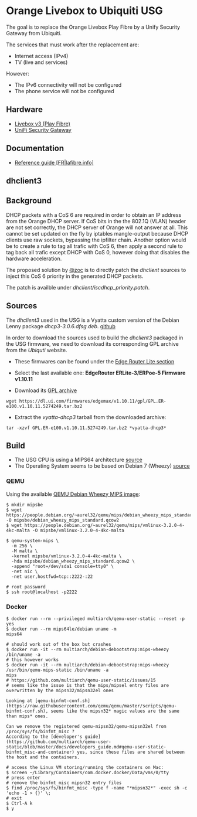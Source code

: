 # Orange Livebox to Ubiquiti USG

The goal is to replace the Orange Livebox Play Fibre by a Unify Security Gateway from Ubiquiti.

The services that must work after the replacement are:
- Internet access (IPv4)
- TV (live and services)

However:
- The IPv6 connectivity will not be configured
- The phone service will not be configured

## Hardware

- [Livebox v3 (Play Fibre)](https://assistance.orange.fr/equipement/livebox-et-modems/livebox-play-sagemcom)
- [UniFi Security Gateway](https://eu.store.ui.com/collections/routing-switching/products/unifi-security-gateway)

## Documentation

- [Reference guide [FR|lafibre.info]](https://lafibre.info/remplacer-livebox/le-guide-complet-pour-usgusg-pro-internet-tv-livebox-ipv6/)

## dhclient3

## Background

DHCP packets with a CoS 6 are required in order to obtain an IP address from the Orange DHCP server.
If CoS bits in the the 802.1Q (VLAN) header are not set correctly, the DHCP server of Orange will not answer at all.
This cannot be set updated on the fly by iptables mangle-output because DHCP clients use raw sockets, bypassing the ipfilter chain.
Another option would be to create a rule to tag all trafic with CoS 6, then apply a second rule to tag back all trafic except DHCP with CoS 0, however doing that disables the hardware acceleration.

The proposed solution by [@zoc](https://lafibre.info/profile/zoc/) is to directly patch the *dhclient* sources to inject this CoS 6 priority in the generated DHCP packets.

The patch is availble under *dhclient/iscdhcp_priority.patch*.

## Sources

The *dhclient3* used in the USG is a Vyatta custom version of the Debian Lenny package *dhcp3-3.0.6.dfsg.deb*. [github](https://github.com/vyos-legacy/vyatta-dhcp3)

In order to download the sources used to build the *dhclient3* packaged in the USG firmware, we need to download its corresponding GPL archive from the *Ubiquti* website.

- These firmwares can be found under the [Edge Router Lite section](https://www.ui.com/download/edgemax/edgerouter-lite/erlite3EdgeRouter)

- Select the last available one: **EdgeRouter ERLite-3/ERPoe-5 Firmware v1.10.11**

- Download its [GPL archive](https://dl.ui.com/firmwares/edgemax/v1.10.11/gpl/GPL.ER-e100.v1.10.11.5274249.tar.bz2)

```
wget https://dl.ui.com/firmwares/edgemax/v1.10.11/gpl/GPL.ER-e100.v1.10.11.5274249.tar.bz2
```

- Extract the *vyatta-dhcp3* tarball from the downloaded archive:

```
tar -xzvf GPL.ER-e100.v1.10.11.5274249.tar.bz2 *vyatta-dhcp3*
```

## Build

- The USG CPU is using a MIPS64 architecture [source](https://dl.ubnt.com/datasheets/unifi/UniFi_Security_Gateway_DS.pdf)
- The Operating System seems to be based on Debian 7 (Wheezy) [source](https://help.ui.com/hc/en-us/articles/205202560-EdgeRouter-Add-Debian-Packages-to-EdgeOS)


### QEMU

Using the available [QEMU Debian Wheezy MIPS image](https://people.debian.org/~aurel32/qemu/mips/):
```
$ mkdir mipsbe
$ wget https://people.debian.org/~aurel32/qemu/mips/debian_wheezy_mips_standard.qcow2 -O mipsbe/debian_wheezy_mips_standard.qcow2
$ wget https://people.debian.org/~aurel32/qemu/mips/vmlinux-3.2.0-4-4kc-malta -O mipsbe/vmlinux-3.2.0-4-4kc-malta

$ qemu-system-mips \
  -m 256 \
  -M malta \
  -kernel mipsbe/vmlinux-3.2.0-4-4kc-malta \
  -hda mipsbe/debian_wheezy_mips_standard.qcow2 \
  -append "root=/dev/sda1 console=tty0" \
  -net nic \
  -net user,hostfwd=tcp::2222-:22

# root password
$ ssh root@localhost -p2222
```

### Docker

```
$ docker run --rm --privileged multiarch/qemu-user-static --reset -p yes
$ docker run --rm mips64le/debian uname -m
mips64

# should work out of the box but crashes
$ docker run -it --rm multiarch/debian-debootstrap:mips-wheezy /bin/uname -a
# this however works
$ docker run -it --rm multiarch/debian-debootstrap:mips-wheezy /usr/bin/qemu-mips-static /bin/uname -a
mips
# https://github.com/multiarch/qemu-user-static/issues/15
# seems like the issue is that the mips/mipsel entry files are overwritten by the mipsn32/mipsn32el ones

Looking at [qemu-binfmt-conf.sh](https://raw.githubusercontent.com/qemu/qemu/master/scripts/qemu-binfmt-conf.sh), seems like the mipsn32* magic values are the same than mips* ones.

Can we remove the registered qemu-mipsn32/qemu-mipsn32el from /proc/sys/fs/binfmt_misc ?
According to the [developer's guide](https://github.com/multiarch/qemu-user-static/blob/master/docs/developers_guide.md#qemu-user-static-binfmt_misc-and-container) yes, since these files are shared between the host and the containers.

# access the Linux VM storing/running the containers on Mac:
$ screen ~/Library/Containers/com.docker.docker/Data/vms/0/tty
# press enter
# remove the binfmt_misc mipsn32 entry files
$ find /proc/sys/fs/binfmt_misc -type f -name "*mipsn32*" -exec sh -c 'echo -1 > {}' \;
# exit
$ Ctrl-A k
$ y
```